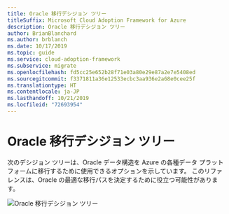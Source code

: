 ```yaml
---
title: Oracle 移行デシジョン ツリー
titleSuffix: Microsoft Cloud Adoption Framework for Azure
description: Oracle 移行デシジョン ツリー
author: BrianBlanchard
ms.author: brblanch
ms.date: 10/17/2019
ms.topic: guide
ms.service: cloud-adoption-framework
ms.subservice: migrate
ms.openlocfilehash: fd5cc25e652b28f71e03a80e29e87a2e7e5408ed
ms.sourcegitcommit: f3371811a36e12533ecbc3aa936e2a68e0cee25f
ms.translationtype: HT
ms.contentlocale: ja-JP
ms.lasthandoff: 10/21/2019
ms.locfileid: "72693954"
---
```

# <a name="oracle-migration-decision-tree"></a>Oracle 移行デシジョン ツリー

次のデシジョン ツリーは、Oracle データ構造を Azure の各種データ プラットフォームに移行するために使用できるオプションを示しています。
このリファレンスは、Oracle の最適な移行パスを決定するために役立つ可能性があります。

![Oracle 移行デシジョン ツリー](../../_images/innovate/considerations/oracle-migration-decision-tree.png)
